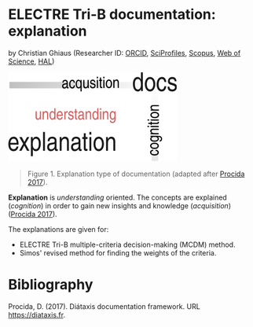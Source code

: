 # ELECTRE Tri-B documentation: explanation

by Christian Ghiaus (Researcher ID: [ORCID](https://orcid.org/0000-0001-5561-1245), [SciProfiles](https://sciprofiles.com/profile/2970335), [Scopus](https://www.scopus.com/authid/detail.uri?authorId=6603390490), [Web of Science](https://www.webofscience.com/wos/author/record/1651371), [HAL](https://cv.hal.science/cghiaus))


![Documentation](../../figs/docs_explanation.svg)

> Figure 1. Explanation type of documentation (adapted after [Procida 2017](https://diataxis.fr)).


__Explanation__ is _understanding_ oriented.
The concepts are explained (_cognition_) in order to gain new insights and knowledge (_acquisition_) ([Procida 2017](https://diataxis.fr)).

The explanations are given for: 
- ELECTRE Tri-B multiple-criteria decision-making (MCDM) method.
- Simos' revised method for finding the weights of the criteria.

# Bibliography
Procida, D. (2017). Diátaxis documentation framework. URL https://diataxis.fr.
